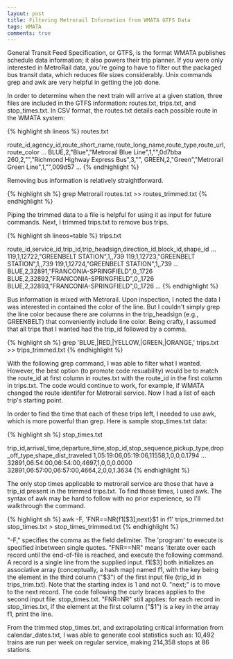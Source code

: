 ```yaml
---
layout: post
title: Filtering Metrorail Information from WMATA GTFS Data
tags: WMATA
comments: true
---
```


General Transit Feed Specification, or GTFS, is the format WMATA publishes schedule data information; it also powers their trip planner. If you were only interested in MetroRail data, you're going to have to filter out the packaged bus transit data, which reduces file sizes considerably. Unix commands grep and awk are very helpful in getting the job done.

In order to determine when the next train will arrive at a given station, three files are included in the GTFS information: routes.txt, trips.txt, and stop_times.txt. In CSV format, the routes.txt details each possible route in the WMATA system:

{% highlight sh lineos %}
routes.txt

route_id,agency_id,route_short_name,route_long_name,route_type,route_url,route_color
...
BLUE,2,"Blue","Metrorail Blue Line",1,"",0d7bba
260,2,"","Richmond Highway Express Bus",3,"",
GREEN,2,"Green","Metrorail Green Line",1,"",009d57
...
{% endhighlight %}

Removing bus information is relatively straightforward.

{% highlight sh %}
grep Metrorail routes.txt >> routes_trimmed.txt
{% endhighlight %}

Piping the trimmed data to a file is helpful for using it as input for future commands. Next, I trimmed trips.txt to remove bus trips.

{% highlight sh lineos=table %}
trips.txt

route_id,service_id,trip_id,trip_headsign,direction_id,block_id,shape_id
...
119,1,12722,"GREENBELT STATION",1,,739
119,1,12723,"GREENBELT STATION",1,,739
119,1,12724,"GREENBELT STATION",1,,739
...
BLUE,2,32891,"FRANCONIA-SPRINGFIELD",0,,1726
BLUE,2,32892,"FRANCONIA-SPRINGFIELD",0,,1726
BLUE,2,32893,"FRANCONIA-SPRINGFIELD",0,,1726
...
{% endhighlight %}

Bus information is mixed with Metrorail. Upon inspection, I noted the data I was interested in contained the color of the line. But I couldn't simply grep the line color because there are columns in the trip_headsign (e.g., GREENBELT) that conveniently include line color. Being crafty, I assumed that all trips that I wanted had the trip_id followed by a comma.

{% highlight sh %}
grep 'BLUE,\|RED,\|YELLOW,\|GREEN,\|ORANGE,' trips.txt >> trips_trimmed.txt
{% endhighlight %}

With the following grep command, I was able to filter what I wanted. However, the best option (to promote code resuability) would be to match the route_id at first column in routes.txt with the route_id in the first column in trips.txt. The code would continue to work, for example, if WMATA changed the route identifer for Metrorail service. Now I had a list of each trip's starting point.

In order to find the time that each of these trips left, I needed to use awk, which is more powerful than grep. Here is sample stop_times.txt data:

{% highlight sh %}
stop_times.txt

trip_id,arrival_time,departure_time,stop_id,stop_sequence,pickup_type,drop_off_type,shape_dist_traveled
1,05:19:06,05:19:06,11558,1,0,0,0.1794
...
32891,06:54:00,06:54:00,4697,1,0,0,0.0000
32891,06:57:00,06:57:00,4664,2,0,0,1.3634
{% endhighlight %}

The only stop times applicable to metrorail service are those that have a trip_id present in the trimmed trips.txt. To find those times, I used awk. The syntax of awk may be hard to follow with no prior experience, so I'll walkthrough the command.  

{% highlight sh %}
awk -F, 'FNR==NR{f1[$3];next}$1 in f1' trips_trimmed.txt stop_times.txt > stop_times_trimmed.txt
{% endhighlight %}

"-F," specifies the comma as the field delimiter. The 'program' to execute is specified inbetween single quotes. "FNR==NR" means 'iterate over each record until the end-of-file is reached, and execute the following command. A record is a single line from the supplied input. f1[$3] both initializes an associative array (conceptually, a hash map) named f1, with the key being the element in the third column ("$3") of the first input file (trip_id in trips_trim.txt). Note that the starting index is 1 and not 0. "next;" is to move to the next record. The code following the curly braces applies to the second input file: stop_times.txt. "FNR=NR" still applies: for each record in stop_times.txt, if the element at the first column ("$1") is a key in the array f1, print the line.

From the trimmed stop_times.txt, and extrapolating critical information from calendar_dates.txt, I was able to generate cool statistics such as: 10,492 trains are run per week on regular service, making 214,358 stops at 86 stations.